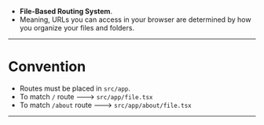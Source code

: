 - **File-Based Routing System**.
- Meaning, URLs you can access in your browser are determined by how you organize your files and folders.

---
# Convention
- Routes must be placed in `src/app`.
- To match `/` route ---> `src/app/file.tsx`
- To match `/about` route ---> `src/app/about/file.tsx`

---
